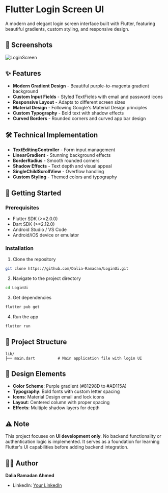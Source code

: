 # Flutter Login Screen UI

A modern and elegant login screen interface built with Flutter, featuring beautiful gradients, custom styling, and responsive design.

## 📱 Screenshots

![LoginScreen](https://github.com/user-attachments/assets/a6ea2a84-bc32-433b-9d34-da29f9d0496d)


## ✨ Features

- **Modern Gradient Design** - Beautiful purple-to-magenta gradient background
- **Custom Input Fields** - Styled TextFields with email and password icons
- **Responsive Layout** - Adapts to different screen sizes
- **Material Design** - Following Google's Material Design principles
- **Custom Typography** - Bold text with shadow effects
- **Curved Borders** - Rounded corners and curved app bar design

## 🛠️ Technical Implementation

- **TextEditingController** - Form input management
- **LinearGradient** - Stunning background effects
- **BorderRadius** - Smooth rounded corners
- **Shadow Effects** - Text depth and visual appeal
- **SingleChildScrollView** - Overflow handling
- **Custom Styling** - Themed colors and typography

## 🚀 Getting Started

### Prerequisites

- Flutter SDK (>=2.0.0)
- Dart SDK (>=2.12.0)
- Android Studio / VS Code
- Android/iOS device or emulator

### Installation

1. Clone the repository
```bash
git clone https://github.com/Dalia-Ramadan/LoginUi.git
```

2. Navigate to the project directory
```bash
cd LoginUi
```

3. Get dependencies
```bash
flutter pub get
```

4. Run the app
```bash
flutter run
```

## 📁 Project Structure

```
lib/
├── main.dart          # Main application file with login UI
```

## 🎨 Design Elements

- **Color Scheme**: Purple gradient (#81298D to #AD115A)
- **Typography**: Bold fonts with custom letter spacing
- **Icons**: Material Design email and lock icons
- **Layout**: Centered column with proper spacing
- **Effects**: Multiple shadow layers for depth


## ⚠️ Note

This project focuses on **UI development only**. No backend functionality or authentication logic is implemented. It serves as a foundation for learning Flutter's UI capabilities before adding backend integration.

## 👨‍💻 Author

**Dalia Ramadan Ahmed**
- LinkedIn: [Your LinkedIn](www.linkedin.com/in/dalia-ramadan-ahmed-435912252)
